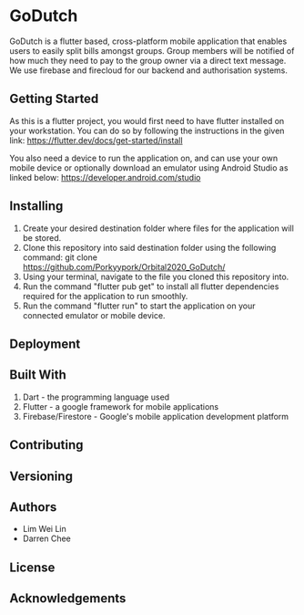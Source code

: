 # GoDutch

GoDutch is a flutter based, cross-platform mobile application that enables users to
easily split bills amongst groups. Group members will be notified of how much they
need to pay to the group owner via a direct text message. We use firebase and firecloud
for our backend and authorisation systems.

## Getting Started

As this is a flutter project, you would first need to have flutter installed on your
workstation. You can do so by following the instructions in the given link: 
https://flutter.dev/docs/get-started/install

You also need a device to run the application on, and can use your own mobile device
or optionally download an emulator using Android Studio as linked below: 
https://developer.android.com/studio

## Installing

1. Create your desired destination folder where files for the application will be stored.
2. Clone this repository into said destination folder using the following command:
   git clone https://github.com/Porkyypork/Orbital2020_GoDutch/
3. Using your terminal, navigate to the file you cloned this repository into.
4. Run the command "flutter pub get" to install all flutter dependencies required for
   the application to run smoothly.
5. Run the command "flutter run" to start the application on your connected emulator
   or mobile device.

## Deployment


## Built With

1. Dart - the programming language used
2. Flutter - a google framework for mobile applications
3. Firebase/Firestore - Google's mobile application development platform

## Contributing

## Versioning

## Authors
- Lim Wei Lin
- Darren Chee

## License

## Acknowledgements
